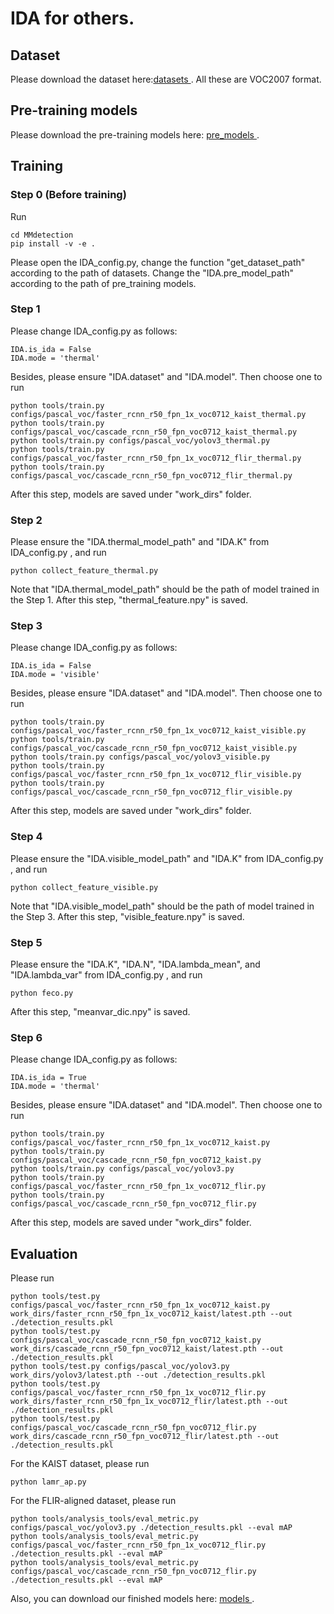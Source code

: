# IDA for others.

## Dataset

Please download the dataset here:<a href="https://drive.google.com/drive/folders/1FiP1S0VdBVgQbyYWy7U8Tf1LsWXI4K1c?usp=sharing">datasets </a>. All these are VOC2007 format.

## Pre-training models

Please download the pre-training models here: <a href="https://drive.google.com/drive/folders/1PBcThV9qMB9ZXi8X9lwNAScuAp4sBVds?usp=sharing">pre_models </a>.

## Training

### Step 0 (Before training)

Run

```
cd MMdetection
pip install -v -e .
```

Please open the IDA_config.py, change the function "get_dataset_path" according to the path of datasets. Change the "IDA.pre_model_path" according to the path of pre_training models.

### Step 1

Please change IDA_config.py as follows:

```
IDA.is_ida = False
IDA.mode = 'thermal'
```

Besides, please ensure "IDA.dataset" and "IDA.model". Then choose one to run 

```
python tools/train.py configs/pascal_voc/faster_rcnn_r50_fpn_1x_voc0712_kaist_thermal.py
python tools/train.py configs/pascal_voc/cascade_rcnn_r50_fpn_voc0712_kaist_thermal.py
python tools/train.py configs/pascal_voc/yolov3_thermal.py
python tools/train.py configs/pascal_voc/faster_rcnn_r50_fpn_1x_voc0712_flir_thermal.py
python tools/train.py configs/pascal_voc/cascade_rcnn_r50_fpn_voc0712_flir_thermal.py
```

After this step, models are saved under "work_dirs" folder.

### Step 2

Please ensure the "IDA.thermal_model_path" and "IDA.K" from IDA_config.py , and run

```
python collect_feature_thermal.py
```

Note that "IDA.thermal_model_path" should be the path of model trained in the Step 1. After this step, "thermal_feature.npy" is saved.

### Step 3

Please change IDA_config.py as follows:

```
IDA.is_ida = False
IDA.mode = 'visible'
```

Besides, please ensure "IDA.dataset" and "IDA.model". Then choose one to run 

```
python tools/train.py configs/pascal_voc/faster_rcnn_r50_fpn_1x_voc0712_kaist_visible.py
python tools/train.py configs/pascal_voc/cascade_rcnn_r50_fpn_voc0712_kaist_visible.py
python tools/train.py configs/pascal_voc/yolov3_visible.py
python tools/train.py configs/pascal_voc/faster_rcnn_r50_fpn_1x_voc0712_flir_visible.py
python tools/train.py configs/pascal_voc/cascade_rcnn_r50_fpn_voc0712_flir_visible.py
```

After this step, models are saved under "work_dirs" folder.

### Step 4

Please ensure the "IDA.visible_model_path" and "IDA.K" from IDA_config.py , and run

```
python collect_feature_visible.py
```

Note that "IDA.visible_model_path" should be the path of model trained in the Step 3. After this step, "visible_feature.npy" is saved.

### Step 5

Please ensure the "IDA.K", "IDA.N", "IDA.lambda_mean", and "IDA.lambda_var" from IDA_config.py , and run

```
python feco.py
```

After this step, "meanvar_dic.npy" is saved.

### Step 6

Please change IDA_config.py as follows:

```
IDA.is_ida = True
IDA.mode = 'thermal'
```

Besides, please ensure "IDA.dataset" and "IDA.model". Then choose one to run

```
python tools/train.py configs/pascal_voc/faster_rcnn_r50_fpn_1x_voc0712_kaist.py
python tools/train.py configs/pascal_voc/cascade_rcnn_r50_fpn_voc0712_kaist.py
python tools/train.py configs/pascal_voc/yolov3.py
python tools/train.py configs/pascal_voc/faster_rcnn_r50_fpn_1x_voc0712_flir.py
python tools/train.py configs/pascal_voc/cascade_rcnn_r50_fpn_voc0712_flir.py
```

After this step, models are saved under "work_dirs" folder.

## Evaluation

Please run

```
python tools/test.py configs/pascal_voc/faster_rcnn_r50_fpn_1x_voc0712_kaist.py work_dirs/faster_rcnn_r50_fpn_1x_voc0712_kaist/latest.pth --out ./detection_results.pkl
python tools/test.py configs/pascal_voc/cascade_rcnn_r50_fpn_voc0712_kaist.py work_dirs/cascade_rcnn_r50_fpn_voc0712_kaist/latest.pth --out ./detection_results.pkl
python tools/test.py configs/pascal_voc/yolov3.py work_dirs/yolov3/latest.pth --out ./detection_results.pkl
python tools/test.py configs/pascal_voc/faster_rcnn_r50_fpn_1x_voc0712_flir.py work_dirs/faster_rcnn_r50_fpn_1x_voc0712_flir/latest.pth --out ./detection_results.pkl
python tools/test.py configs/pascal_voc/cascade_rcnn_r50_fpn_voc0712_flir.py work_dirs/cascade_rcnn_r50_fpn_voc0712_flir/latest.pth --out ./detection_results.pkl
```

For the KAIST dataset, please run

```
python lamr_ap.py
```

For the FLIR-aligned dataset, please run

```
python tools/analysis_tools/eval_metric.py configs/pascal_voc/yolov3.py ./detection_results.pkl --eval mAP
python tools/analysis_tools/eval_metric.py configs/pascal_voc/faster_rcnn_r50_fpn_1x_voc0712_flir.py ./detection_results.pkl --eval mAP
python tools/analysis_tools/eval_metric.py configs/pascal_voc/cascade_rcnn_r50_fpn_voc0712_flir.py ./detection_results.pkl --eval mAP
```

Also, you can download our finished models here: <a href="https://drive.google.com/drive/folders/1cfRVg-pfxIwmjAzvwkg6WVpwo47ECUwu?usp=sharing">models </a>.
